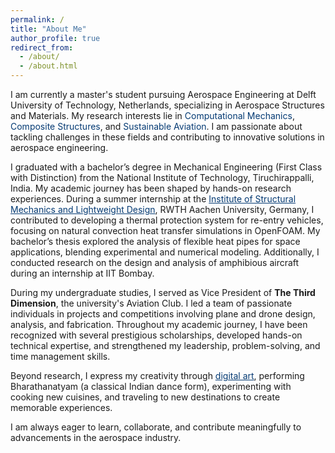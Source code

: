 ```yaml
---
permalink: /
title: "About Me"
author_profile: true
redirect_from: 
  - /about/
  - /about.html
---
```


I am currently a master's student pursuing Aerospace Engineering at Delft University of Technology, Netherlands, specializing in Aerospace Structures and Materials. My research interests lie in <span style="color: rgb(4, 58, 115);">Computational Mechanics</span>, <span style="color: rgb(4, 58, 115);">Composite Structures</span>, and <span style="color: rgb(4, 58, 115);">Sustainable Aviation</span>. I am passionate about tackling challenges in these fields and contributing to innovative solutions in aerospace engineering.

I graduated with a bachelor’s degree in Mechanical Engineering (First Class with Distinction) from the National Institute of Technology, Tiruchirappalli, India. My academic journey has been shaped by hands-on research experiences. During a summer internship at the <a href="https://www.sla.rwth-aachen.de/cms/~fald/institut-fuer-strukturmechanik-und-leichtbau/?lidx=1" style="color: rgb(4, 58, 115);">Institute of Structural Mechanics and Lightweight Design</a>, RWTH Aachen University, Germany, I contributed to developing a thermal protection system for re-entry vehicles, focusing on natural convection heat transfer simulations in OpenFOAM. My bachelor’s thesis explored the analysis of flexible heat pipes for space applications, blending experimental and numerical modeling. Additionally, I conducted research on the design and analysis of amphibious aircraft during an internship at IIT Bombay.

During my undergraduate studies, I served as Vice President of **The Third Dimension**, the university's Aviation Club. I led a team of passionate individuals in projects and competitions involving plane and drone design, analysis, and fabrication. Throughout my academic journey, I have been recognized with several prestigious scholarships, developed hands-on technical expertise, and strengthened my leadership, problem-solving, and time management skills. 

Beyond research, I express my creativity through <a href="https://www.instagram.com/jo_creations_/" style="color: rgb(4, 58, 115);">digital art</a>, performing Bharathanatyam (a classical Indian dance form), experimenting with cooking new cuisines, and traveling to new destinations to create memorable experiences.

I am always eager to learn, collaborate, and contribute meaningfully to advancements in the aerospace industry.
